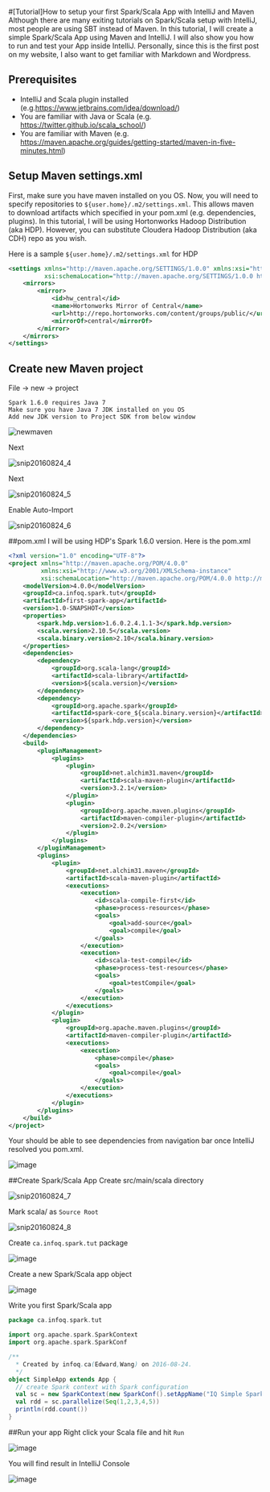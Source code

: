 #[Tutorial]How to setup your first Spark/Scala App with IntelliJ and Maven
Although there are many exiting tutorials on Spark/Scala setup with IntelliJ, most people are using SBT instead of Maven. In this tutorial, I will create a simple Spark/Scala App using Maven and IntelliJ. I will also show you how to run and test your App inside IntelliJ. Personally, since this is the first post on my website, I also want to get familiar with Markdown and Wordpress.

## Prerequisites
* IntelliJ and Scala plugin installed (e.g.<https://www.jetbrains.com/idea/download/>)
* You are familiar with Java or Scala (e.g. <https://twitter.github.io/scala_school/>)
* You are familiar with Maven (e.g. <https://maven.apache.org/guides/getting-started/maven-in-five-minutes.html>)

## Setup Maven settings.xml
First, make sure you have maven installed on you OS. Now, you will need to specify repositories to `${user.home}/.m2/settings.xml`. This allows maven to download artifacts which specified in your pom.xml (e.g. dependencies, plugins). In this tutorial, I will be using Hortonworks Hadoop Distribution (aka HDP). However, you can substitute Cloudera Hadoop Distribution (aka CDH) repo as you wish. 

Here is a sample `${user.home}/.m2/settings.xml` for HDP

~~~xml
<settings xmlns="http://maven.apache.org/SETTINGS/1.0.0" xmlns:xsi="http://www.w3.org/2001/XMLSchema-instance"
          xsi:schemaLocation="http://maven.apache.org/SETTINGS/1.0.0 https://maven.apache.org/xsd/settings-1.0.0.xsd">
    <mirrors>
        <mirror>
            <id>hw_central</id>
            <name>Hortonworks Mirror of Central</name>
            <url>http://repo.hortonworks.com/content/groups/public/</url>
            <mirrorOf>central</mirrorOf>
        </mirror>
    </mirrors>
</settings>
~~~

## Create new Maven project
File -> new -> project  

	Spark 1.6.0 requires Java 7
	Make sure you have Java 7 JDK installed on you OS
	Add new JDK version to Project SDK from below window
	
![newmaven](https://cloud.githubusercontent.com/assets/5523501/17954024/17a1ff0e-6a46-11e6-91d7-042f05913dea.png)

Next

![snip20160824_4](https://cloud.githubusercontent.com/assets/5523501/17954860/db83559e-6a4b-11e6-8bca-3c5b1b791034.png)

Next

![snip20160824_5](https://cloud.githubusercontent.com/assets/5523501/17954876/ff60544e-6a4b-11e6-9039-b30c5ae70430.png)

Enable Auto-Import

![snip20160824_6](https://cloud.githubusercontent.com/assets/5523501/17955206/6810c742-6a4e-11e6-90ce-7e7729eec256.png)

##pom.xml
I will be using HDP's Spark 1.6.0 version. Here is the pom.xml

```xml
<?xml version="1.0" encoding="UTF-8"?>
<project xmlns="http://maven.apache.org/POM/4.0.0"
         xmlns:xsi="http://www.w3.org/2001/XMLSchema-instance"
         xsi:schemaLocation="http://maven.apache.org/POM/4.0.0 http://maven.apache.org/xsd/maven-4.0.0.xsd">
    <modelVersion>4.0.0</modelVersion>
    <groupId>ca.infoq.spark.tut</groupId>
    <artifactId>first-spark-app</artifactId>
    <version>1.0-SNAPSHOT</version>
    <properties>
        <spark.hdp.version>1.6.0.2.4.1.1-3</spark.hdp.version>
        <scala.version>2.10.5</scala.version>
        <scala.binary.version>2.10</scala.binary.version>
    </properties>
    <dependencies>
        <dependency>
            <groupId>org.scala-lang</groupId>
            <artifactId>scala-library</artifactId>
            <version>${scala.version}</version>
        </dependency>
        <dependency>
            <groupId>org.apache.spark</groupId>
            <artifactId>spark-core_${scala.binary.version}</artifactId>
            <version>${spark.hdp.version}</version>
        </dependency>
    </dependencies>
    <build>
        <pluginManagement>
            <plugins>
                <plugin>
                    <groupId>net.alchim31.maven</groupId>
                    <artifactId>scala-maven-plugin</artifactId>
                    <version>3.2.1</version>
                </plugin>
                <plugin>
                    <groupId>org.apache.maven.plugins</groupId>
                    <artifactId>maven-compiler-plugin</artifactId>
                    <version>2.0.2</version>
                </plugin>
            </plugins>
        </pluginManagement>
        <plugins>
            <plugin>
                <groupId>net.alchim31.maven</groupId>
                <artifactId>scala-maven-plugin</artifactId>
                <executions>
                    <execution>
                        <id>scala-compile-first</id>
                        <phase>process-resources</phase>
                        <goals>
                            <goal>add-source</goal>
                            <goal>compile</goal>
                        </goals>
                    </execution>
                    <execution>
                        <id>scala-test-compile</id>
                        <phase>process-test-resources</phase>
                        <goals>
                            <goal>testCompile</goal>
                        </goals>
                    </execution>
                </executions>
            </plugin>
            <plugin>
                <groupId>org.apache.maven.plugins</groupId>
                <artifactId>maven-compiler-plugin</artifactId>
                <executions>
                    <execution>
                        <phase>compile</phase>
                        <goals>
                            <goal>compile</goal>
                        </goals>
                    </execution>
                </executions>
            </plugin>
        </plugins>
    </build>
</project>
```
Your should be able to see dependencies from navigation bar once IntelliJ resolved you pom.xml.

![image](https://cloud.githubusercontent.com/assets/5523501/17955712/208ee7ec-6a52-11e6-8fd5-1f227a8b6cea.png)

##Create Spark/Scala App
Create src/main/scala directory

![snip20160824_7](https://cloud.githubusercontent.com/assets/5523501/17955533/fc496d54-6a50-11e6-83be-e006887514dd.png)

Mark scala/ as `Source Root`

![snip20160824_8](https://cloud.githubusercontent.com/assets/5523501/17955567/38a5da1c-6a51-11e6-981e-ea3e7758c947.png)

Create `ca.infoq.spark.tut` package

![image](https://cloud.githubusercontent.com/assets/5523501/17955609/7d0f2a64-6a51-11e6-8d26-12b4de6b9849.png)

Create a new Spark/Scala app object

![image](https://cloud.githubusercontent.com/assets/5523501/17955647/b51d67ae-6a51-11e6-9476-4a7ad8fe3629.png)

Write you first Spark/Scala app

```scala
package ca.infoq.spark.tut

import org.apache.spark.SparkContext
import org.apache.spark.SparkConf

/**
  * Created by infoq.ca(Edward,Wang) on 2016-08-24.
  */
object SimpleApp extends App {
  // create Spark context with Spark configuration
  val sc = new SparkContext(new SparkConf().setAppName("IQ Simple Spark App").setMaster("local[*]"))
  val rdd = sc.parallelize(Seq(1,2,3,4,5))
  println(rdd.count())
}
```

##Run your app
Right click your Scala file and hit `Run`

![image](https://cloud.githubusercontent.com/assets/5523501/17955935/cd61abb6-6a53-11e6-82c2-ec68105a563d.png)

You will find result in IntelliJ Console

![image](https://cloud.githubusercontent.com/assets/5523501/17955955/f30b0f9c-6a53-11e6-91bb-ae7ffef43341.png)
